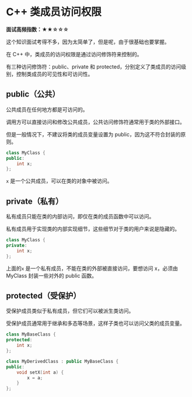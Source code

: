 # C++ 类成员访问权限

**面试高频指数：★★☆☆☆**

这个知识面试考得不多，因为太简单了，但是呢，由于很基础也要掌握。

在 C++ 中，类成员的访问权限是通过访问修饰符来控制的。

有三种访问修饰符：public、private 和 protected，分别定义了类成员的访问级别，控制类成员的可见性和可访问性。

## public（公共）

公共成员在任何地方都是可访问的。

调用方可以直接访问和修改公共成员，公共访问修饰符通常用于类的外部接口。

但是一般情况下，不建议将类的成员变量设置为 public，因为这不符合封装的原则。

```cpp
class MyClass {
public:
    int x;
};
```

`x` 是一个公共成员，可以在类的对象中被访问。

## private（私有） 

私有成员只能在类的内部访问，即仅在类的成员函数中可以访问。

私有成员用于实现类的内部实现细节，这些细节对于类的用户来说是隐藏的。

```cpp
class MyClass {
private:
    int x;
};
```

上面的`x` 是一个私有成员，不能在类的外部被直接访问，要想访问 x，必须由 MyClass 封装一些对外的 public 函数。

## protected（受保护）

受保护成员类似于私有成员，但它们可以被派生类访问。

受保护成员通常用于继承和多态等场景，这样子类也可以访问父类的成员变量。

```cpp
class MyBaseClass {
protected:
    int x;
};

class MyDerivedClass : public MyBaseClass {
public:
    void setX(int a) {
        x = a;
    }
};
```



